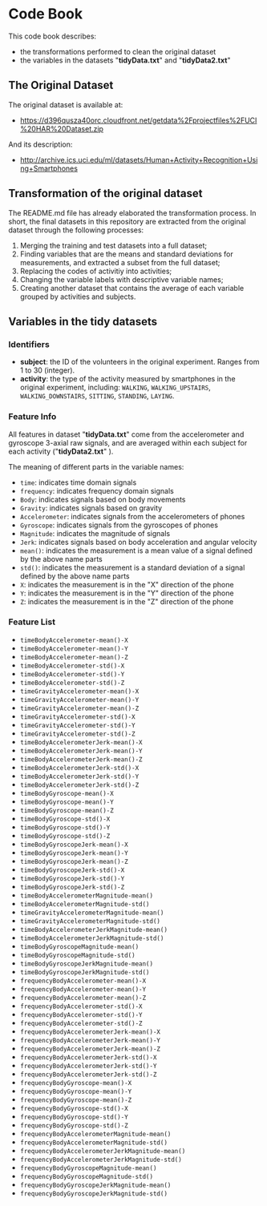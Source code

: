 # Code Book
This code book describes: 
- the transformations performed to clean the original dataset
- the variables in the datasets "**tidyData.txt**" and "**tidyData2.txt**"
## The Original Dataset
The original dataset is available at: 
- <https://d396qusza40orc.cloudfront.net/getdata%2Fprojectfiles%2FUCI%20HAR%20Dataset.zip> 

And its description:
- <http://archive.ics.uci.edu/ml/datasets/Human+Activity+Recognition+Using+Smartphones>
## Transformation of the original dataset
The README.md file has already elaborated the transformation process. In short, the final datasets in this repository are extracted from the original dataset through the following processes:
1. Merging the training and test datasets into a full dataset;
2. Finding variables that are the means and standard deviations for measurements, and extracted a subset from the full dataset;
3. Replacing the codes of activitiy into activities;
4. Changing the variable labels with descriptive variable names;
5. Creating another dataset that contains the average of each variable grouped by activities and subjects.
## Variables in the tidy datasets ##
### Identifiers ###
- **subject**: the ID of the volunteers in the original experiment. Ranges from 1 to 30 (integer). 
- **activity**: the type of the activity measured by smartphones in the original experiment, including: `WALKING`, `WALKING_UPSTAIRS`, `WALKING_DOWNSTAIRS`, `SITTING`, `STANDING`, `LAYING`.
### Feature Info ###
All features in dataset "**tidyData.txt**" come from the accelerometer and gyroscope 3-axial raw signals, and are averaged within each subject for each activity ("**tidyData2.txt**" ). 

The meaning of different parts in the variable names:
- `time`: indicates time domain signals
- `frequency`: indicates frequency domain signals
- `Body`: indicates signals based on body movements
- `Gravity`: indicates signals based on gravity
- `Accelerometer`: indicates signals from the accelerometers of phones
- `Gyroscope`: indicates signals from the gyroscopes of phones
- `Magnitude`: indicates the magnitude of signals
- `Jerk`: indicates signals based on body acceleration and angular velocity
- `mean()`: indicates the measurement is a mean value of a signal defined by the above name parts
- `std()`: indicates the measurement is a standard deviation of a signal defined by the above name parts
- `X`: indicates the measurement is in the "X" direction of the phone
- `Y`: indicates the measurement is in the "Y" direction of the phone
- `Z`: indicates the measurement is in the "Z" direction of the phone
### Feature List ###
* `timeBodyAccelerometer-mean()-X` 
* `timeBodyAccelerometer-mean()-Y` 
* `timeBodyAccelerometer-mean()-Z` 
* `timeBodyAccelerometer-std()-X` 
* `timeBodyAccelerometer-std()-Y` 
* `timeBodyAccelerometer-std()-Z` 
* `timeGravityAccelerometer-mean()-X` 
* `timeGravityAccelerometer-mean()-Y` 
* `timeGravityAccelerometer-mean()-Z` 
* `timeGravityAccelerometer-std()-X` 
* `timeGravityAccelerometer-std()-Y` 
* `timeGravityAccelerometer-std()-Z` 
* `timeBodyAccelerometerJerk-mean()-X` 
* `timeBodyAccelerometerJerk-mean()-Y` 
* `timeBodyAccelerometerJerk-mean()-Z` 
* `timeBodyAccelerometerJerk-std()-X` 
* `timeBodyAccelerometerJerk-std()-Y` 
* `timeBodyAccelerometerJerk-std()-Z` 
* `timeBodyGyroscope-mean()-X` 
* `timeBodyGyroscope-mean()-Y` 
* `timeBodyGyroscope-mean()-Z` 
* `timeBodyGyroscope-std()-X` 
* `timeBodyGyroscope-std()-Y` 
* `timeBodyGyroscope-std()-Z` 
* `timeBodyGyroscopeJerk-mean()-X` 
* `timeBodyGyroscopeJerk-mean()-Y` 
* `timeBodyGyroscopeJerk-mean()-Z` 
* `timeBodyGyroscopeJerk-std()-X` 
* `timeBodyGyroscopeJerk-std()-Y` 
* `timeBodyGyroscopeJerk-std()-Z` 
* `timeBodyAccelerometerMagnitude-mean()` 
* `timeBodyAccelerometerMagnitude-std()` 
* `timeGravityAccelerometerMagnitude-mean()` 
* `timeGravityAccelerometerMagnitude-std()` 
* `timeBodyAccelerometerJerkMagnitude-mean()` 
* `timeBodyAccelerometerJerkMagnitude-std()` 
* `timeBodyGyroscopeMagnitude-mean()` 
* `timeBodyGyroscopeMagnitude-std()` 
* `timeBodyGyroscopeJerkMagnitude-mean()` 
* `timeBodyGyroscopeJerkMagnitude-std()` 
* `frequencyBodyAccelerometer-mean()-X` 
* `frequencyBodyAccelerometer-mean()-Y` 
* `frequencyBodyAccelerometer-mean()-Z` 
* `frequencyBodyAccelerometer-std()-X` 
* `frequencyBodyAccelerometer-std()-Y` 
* `frequencyBodyAccelerometer-std()-Z` 
* `frequencyBodyAccelerometerJerk-mean()-X` 
* `frequencyBodyAccelerometerJerk-mean()-Y` 
* `frequencyBodyAccelerometerJerk-mean()-Z` 
* `frequencyBodyAccelerometerJerk-std()-X` 
* `frequencyBodyAccelerometerJerk-std()-Y` 
* `frequencyBodyAccelerometerJerk-std()-Z` 
* `frequencyBodyGyroscope-mean()-X` 
* `frequencyBodyGyroscope-mean()-Y` 
* `frequencyBodyGyroscope-mean()-Z` 
* `frequencyBodyGyroscope-std()-X` 
* `frequencyBodyGyroscope-std()-Y` 
* `frequencyBodyGyroscope-std()-Z` 
* `frequencyBodyAccelerometerMagnitude-mean()` 
* `frequencyBodyAccelerometerMagnitude-std()` 
* `frequencyBodyAccelerometerJerkMagnitude-mean()` 
* `frequencyBodyAccelerometerJerkMagnitude-std()` 
* `frequencyBodyGyroscopeMagnitude-mean()` 
* `frequencyBodyGyroscopeMagnitude-std()` 
* `frequencyBodyGyroscopeJerkMagnitude-mean()` 
* `frequencyBodyGyroscopeJerkMagnitude-std()`
